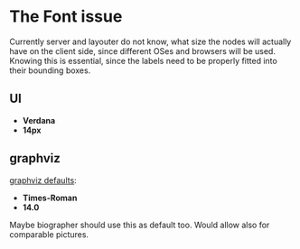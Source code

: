 # The Font issue #

Currently server and layouter do not know, what size the nodes will
actually have on the client side, since different OSes and browsers
will be used.
Knowing this is essential, since the labels need to be properly
fitted into their bounding boxes.

## UI ##
  * **Verdana**
  * **14px**

## graphviz ##

[graphviz defaults](http://www.graphviz.org/doc/info/attrs.html):
  * **Times-Roman**
  * **14.0**

Maybe biographer should use this as default too. Would allow also for comparable pictures.